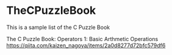# TheCPuzzleBook
This is a sample list of the C Puzzle Book

The C Puzzle Book: Operators 1: Basic Arthmetic Operations
https://qiita.com/kaizen_nagoya/items/2a0d8277d72bfc579df6


